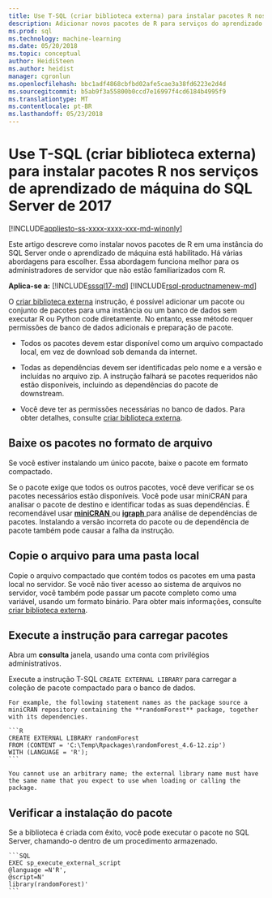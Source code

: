 ```yaml
---
title: Use T-SQL (criar biblioteca externa) para instalar pacotes R nos serviços de aprendizado de máquina do SQL Server | Microsoft Docs
description: Adicionar novos pacotes de R para serviços do aprendizado de máquina 2017 SQL Server (no banco de dados)
ms.prod: sql
ms.technology: machine-learning
ms.date: 05/20/2018
ms.topic: conceptual
author: HeidiSteen
ms.author: heidist
manager: cgronlun
ms.openlocfilehash: bbc1adf4868cbfbd02afe5cae3a38fd6223e2d4d
ms.sourcegitcommit: b5ab9f3a55800b0ccd7e16997f4cd6184b4995f9
ms.translationtype: MT
ms.contentlocale: pt-BR
ms.lasthandoff: 05/23/2018
---
```

# <a name="use-t-sql-create-external-library-to-install-r-packages-on-sql-server-2017-machine-learning-services"></a>Use T-SQL (criar biblioteca externa) para instalar pacotes R nos serviços de aprendizado de máquina do SQL Server de 2017
[!INCLUDE[appliesto-ss-xxxx-xxxx-xxx-md-winonly](../../includes/appliesto-ss-xxxx-xxxx-xxx-md-winonly.md)]

Este artigo descreve como instalar novos pacotes de R em uma instância do SQL Server onde o aprendizado de máquina está habilitado. Há várias abordagens para escolher. Essa abordagem funciona melhor para os administradores de servidor que não estão familiarizados com R.

**Aplica-se a:**  [!INCLUDE[sssql17-md](../../includes/sssql17-md.md)] [!INCLUDE[rsql-productnamenew-md](../../includes/rsql-productnamenew-md.md)]

O [criar biblioteca externa](https://docs.microsoft.com/sql/t-sql/statements/create-external-library-transact-sql) instrução, é possível adicionar um pacote ou conjunto de pacotes para uma instância ou um banco de dados sem executar R ou Python code diretamente. No entanto, esse método requer permissões de banco de dados adicionais e preparação de pacote.

+ Todos os pacotes devem estar disponível como um arquivo compactado local, em vez de download sob demanda da internet.

+ Todas as dependências devem ser identificadas pelo nome e a versão e incluídas no arquivo zip. A instrução falhará se pacotes requeridos não estão disponíveis, incluindo as dependências do pacote de downstream. 

+ Você deve ter as permissões necessárias no banco de dados. Para obter detalhes, consulte [criar biblioteca externa](https://docs.microsoft.com/sql/t-sql/statements/create-external-library-transact-sql).

## <a name="download-packages-in-archive-format"></a>Baixe os pacotes no formato de arquivo

Se você estiver instalando um único pacote, baixe o pacote em formato compactado.

Se o pacote exige que todos os outros pacotes, você deve verificar se os pacotes necessários estão disponíveis. Você pode usar miniCRAN para analisar o pacote de destino e identificar todas as suas dependências. É recomendável usar [ **miniCRAN** ](create-a-local-package-repository-using-minicran.md) ou [ **igraph** ](http://igraph.org/r/) para análise de dependências de pacotes. Instalando a versão incorreta do pacote ou de dependência de pacote também pode causar a falha da instrução. 

## <a name="copy-the-file-to-a-local-folder"></a>Copie o arquivo para uma pasta local

Copie o arquivo compactado que contém todos os pacotes em uma pasta local no servidor. Se você não tiver acesso ao sistema de arquivos no servidor, você também pode passar um pacote completo como uma variável, usando um formato binário. Para obter mais informações, consulte [criar biblioteca externa](../../t-sql/statements/create-external-library-transact-sql.md).

## <a name="run-the-statement-to-upload-packages"></a>Execute a instrução para carregar pacotes

Abra um **consulta** janela, usando uma conta com privilégios administrativos.

Execute a instrução T-SQL `CREATE EXTERNAL LIBRARY` para carregar a coleção de pacote compactado para o banco de dados.

    For example, the following statement names as the package source a miniCRAN repository containing the **randomForest** package, together with its dependencies. 

    ```R
    CREATE EXTERNAL LIBRARY randomForest
    FROM (CONTENT = 'C:\Temp\Rpackages\randomForest_4.6-12.zip')
    WITH (LANGUAGE = 'R');
    ```

    You cannot use an arbitrary name; the external library name must have the same name that you expect to use when loading or calling the package.

## <a name="verify-package-installation"></a>Verificar a instalação do pacote

Se a biblioteca é criada com êxito, você pode executar o pacote no SQL Server, chamando-o dentro de um procedimento armazenado.
    
    ```SQL
    EXEC sp_execute_external_script
    @language =N'R',
    @script=N'
    library(randomForest)'
    ```

